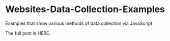 # Websites-Data-Collection-Examples
Examples that show various methods of data collection via JavaScript

The full post is HERE.
